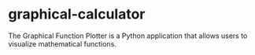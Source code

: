 # graphical-calculator
The Graphical Function Plotter is a Python application that allows users to visualize mathematical functions. 
